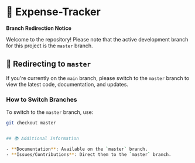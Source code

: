 # 🚀 Expense-Tracker

**Branch Redirection Notice**

Welcome to the repository! Please note that the active development branch for this project is the `master` branch.

## 🔄 Redirecting to `master`

If you're currently on the `main` branch, please switch to the `master` branch to view the latest code, documentation, and updates.

### How to Switch Branches

To switch to the `master` branch, use:

```bash
git checkout master


## 📚 Additional Information

- **Documentation**: Available on the `master` branch.
- **Issues/Contributions**: Direct them to the `master` branch.
